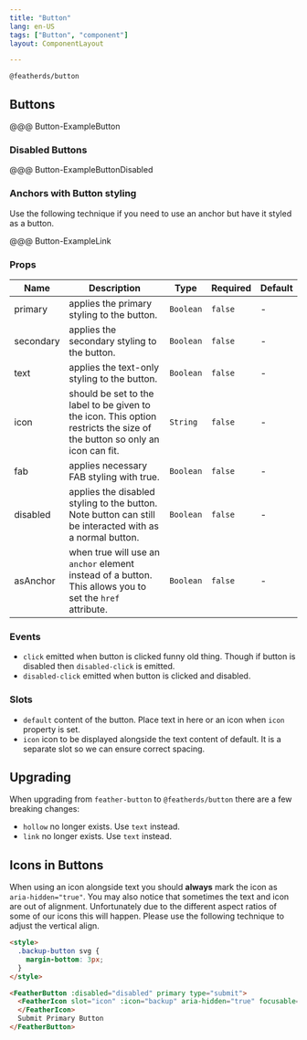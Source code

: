 ```yaml
---
title: "Button"
lang: en-US
tags: ["Button", "component"]
layout: ComponentLayout

---
```



`@featherds/button`

## Buttons

@@@ Button-ExampleButton


### Disabled Buttons

@@@ Button-ExampleButtonDisabled

### Anchors with Button styling

Use the following technique if you need to use an anchor but have it styled as a button.

@@@ Button-ExampleLink


### Props

| Name      | Description                                                                                                               | Type      | Required | Default |
| --------- | ------------------------------------------------------------------------------------------------------------------------- | --------- | -------- | ------- |
| primary   | applies the primary styling to the button.                                                                                | `Boolean` | `false`  | -       |
| secondary | applies the secondary styling to the button.                                                                              | `Boolean` | `false`  | -       |
| text      | applies the text-only styling to the button.                                                                              | `Boolean` | `false`  | -       |
| icon      | should be set to the label to be given to the icon. This option restricts the size of the button so only an icon can fit. | `String`  | `false`  | -       |
| fab       | applies necessary FAB styling with true.                                                                                  | `Boolean` | `false`  | -       |
| disabled  | applies the disabled styling to the button. Note button can still be interacted with as a normal button.                  | `Boolean` | `false`  | -       |
| asAnchor  | when true will use an `anchor` element instead of a button. This allows you to set the `href` attribute.                  | `Boolean` | `false`  | -       |

### Events

- `click` emitted when button is clicked funny old thing. Though if button is disabled then `disabled-click` is emitted.
- `disabled-click` emitted when button is clicked and disabled.

### Slots

- `default` content of the button. Place text in here or an icon when `icon` property is set.
- `icon` icon to be displayed alongside the text content of default. It is a separate slot so we can ensure correct spacing.

## Upgrading

When upgrading from `feather-button` to `@featherds/button` there are a few breaking changes:

- `hollow` no longer exists. Use `text` instead.
- `link` no longer exists. Use `text` instead.

## Icons in Buttons

When using an icon alongside text you should **always** mark the icon as `aria-hidden="true"`. You may also notice that sometimes the text and icon are out of alignment. Unfortunately due to the different aspect ratios of some of our icons this will happen. Please use the following technique to adjust the vertical align.

```html
<style>
  .backup-button svg {
    margin-bottom: 3px;
  }
</style>

<FeatherButton :disabled="disabled" primary type="submit">
  <FeatherIcon slot="icon" :icon="backup" aria-hidden="true" focusable="false">
  </FeatherIcon>
  Submit Primary Button
</FeatherButton>
```
